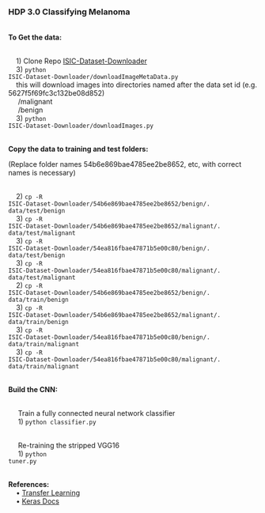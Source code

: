 <h3>HDP 3.0 Classifying Melanoma</h3>

<br><b>To Get the data:</b>

<br>&nbsp;&nbsp;&nbsp;&nbsp;1) Clone Repo <a href="https://github.com/vgupta-ai/ISIC-Dataset-Downloader">ISIC-Dataset-Downloader</a>
<br>&nbsp;&nbsp;&nbsp;&nbsp;3) <code>python ISIC-Dataset-Downloader/downloadImageMetaData.py</code>
<br>&nbsp;&nbsp;&nbsp;&nbsp;this will download images into directories named after the data set id (e.g. 5627f5f69fc3c132be08d852)
<br>&nbsp;&nbsp;&nbsp;&nbsp;    /malignant
<br>&nbsp;&nbsp;&nbsp;&nbsp;    /benign
<br>&nbsp;&nbsp;&nbsp;&nbsp;3) <code>python ISIC-Dataset-Downloader/downloadImages.py</code>


<br><b>Copy the data to training and test folders:</b>

(Replace folder names 54b6e869bae4785ee2be8652, etc, with correct names is necessary)

<br>&nbsp;&nbsp;&nbsp;&nbsp;2) <code>cp -R ISIC-Dataset-Downloader/54b6e869bae4785ee2be8652/benign/. data/test/benign</code>
<br>&nbsp;&nbsp;&nbsp;&nbsp;3) <code>cp -R ISIC-Dataset-Downloader/54b6e869bae4785ee2be8652/malignant/. data/test/malignant</code>
<br>&nbsp;&nbsp;&nbsp;&nbsp;3) <code>cp -R ISIC-Dataset-Downloader/54ea816fbae47871b5e00c80/benign/. data/test/benign</code>
<br>&nbsp;&nbsp;&nbsp;&nbsp;3) <code>cp -R ISIC-Dataset-Downloader/54ea816fbae47871b5e00c80/malignant/. data/test/malignant</code>
<br>&nbsp;&nbsp;&nbsp;&nbsp;2) <code>cp -R ISIC-Dataset-Downloader/54b6e869bae4785ee2be8652/benign/. data/train/benign</code>
<br>&nbsp;&nbsp;&nbsp;&nbsp;3) <code>cp -R ISIC-Dataset-Downloader/54b6e869bae4785ee2be8652/malignant/. data/train/benign</code>
<br>&nbsp;&nbsp;&nbsp;&nbsp;3) <code>cp -R ISIC-Dataset-Downloader/54ea816fbae47871b5e00c80/benign/. data/train/malignant</code>
<br>&nbsp;&nbsp;&nbsp;&nbsp;3) <code>cp -R ISIC-Dataset-Downloader/54ea816fbae47871b5e00c80/malignant/. data/train/malignant</code>

<br><b>Build the CNN:</b>

<br>&nbsp;&nbsp;&nbsp;&nbsp; Train a fully connected neural network classifier
<br>&nbsp;&nbsp;&nbsp;&nbsp; 1) <code>python classifier.py</code>

<br>&nbsp;&nbsp;&nbsp;&nbsp; Re-training the stripped VGG16
<br>&nbsp;&nbsp;&nbsp;&nbsp; 1) <code>python tuner.py</code>


<br><b>References:</b>
<br>&nbsp;&nbsp;&nbsp;&nbsp;&bull;&nbsp;<a href="https://blog.keras.io/building-powerful-image-classification-models-using-very-little-data.html">Transfer Learning</a>
<br>&nbsp;&nbsp;&nbsp;&nbsp;&bull;&nbsp;<a href="https://keras.io/">Keras Docs</a>

